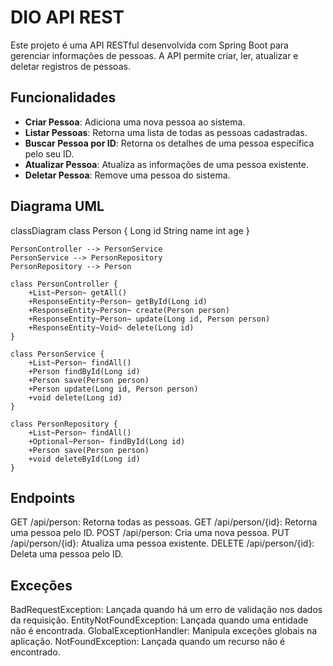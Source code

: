 # DIO API REST

Este projeto é uma API RESTful desenvolvida com Spring Boot para gerenciar informações de pessoas. A API permite criar, ler, atualizar e deletar registros de pessoas.

## Funcionalidades

- **Criar Pessoa**: Adiciona uma nova pessoa ao sistema.
- **Listar Pessoas**: Retorna uma lista de todas as pessoas cadastradas.
- **Buscar Pessoa por ID**: Retorna os detalhes de uma pessoa específica pelo seu ID.
- **Atualizar Pessoa**: Atualiza as informações de uma pessoa existente.
- **Deletar Pessoa**: Remove uma pessoa do sistema.

## Diagrama UML

classDiagram
    class Person {
        Long id
        String name
        int age
    }

    PersonController --> PersonService
    PersonService --> PersonRepository
    PersonRepository --> Person

    class PersonController {
        +List~Person~ getAll()
        +ResponseEntity~Person~ getById(Long id)
        +ResponseEntity~Person~ create(Person person)
        +ResponseEntity~Person~ update(Long id, Person person)
        +ResponseEntity~Void~ delete(Long id)
    }

    class PersonService {
        +List~Person~ findAll()
        +Person findById(Long id)
        +Person save(Person person)
        +Person update(Long id, Person person)
        +void delete(Long id)
    }

    class PersonRepository {
        +List~Person~ findAll()
        +Optional~Person~ findById(Long id)
        +Person save(Person person)
        +void deleteById(Long id)
    }

## Endpoints
 
GET /api/person: Retorna todas as pessoas.
GET /api/person/{id}: Retorna uma pessoa pelo ID.
POST /api/person: Cria uma nova pessoa.
PUT /api/person/{id}: Atualiza uma pessoa existente.
DELETE /api/person/{id}: Deleta uma pessoa pelo ID.

## Exceções
BadRequestException: Lançada quando há um erro de validação nos dados da requisição.
EntityNotFoundException: Lançada quando uma entidade não é encontrada.
GlobalExceptionHandler: Manipula exceções globais na aplicação.
NotFoundException: Lançada quando um recurso não é encontrado.
